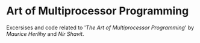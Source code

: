 Art of Multiprocessor Programming
=============================

Excersises and code related to '*The Art of Multiprocessor Programming*' by _Maurice Herlihy_ and _Nir Shavit_.
